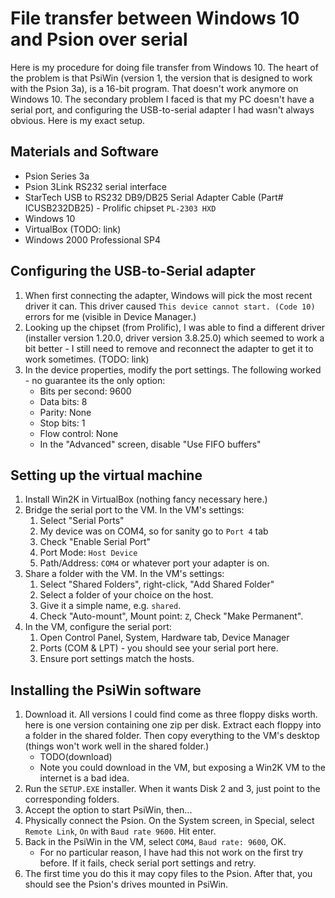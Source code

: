 # File transfer between Windows 10 and Psion over serial

Here is my procedure for doing file transfer from Windows 10.
The heart of the problem is that PsiWin (version 1, the version that is designed to work with the Psion 3a), is a 16-bit program. That doesn't work anymore on Windows 10. The secondary problem I faced is that my PC doesn't have a serial port, and configuring the USB-to-serial adapter I had wasn't always obvious. Here is my exact setup.

## Materials and Software

* Psion Series 3a
* Psion 3Link RS232 serial interface
* StarTech USB to RS232 DB9/DB25 Serial Adapter Cable (Part# ICUSB232DB25) - Prolific chipset `PL-2303 HXD`
* Windows 10
* VirtualBox  (TODO: link)
* Windows 2000 Professional SP4

## Configuring the USB-to-Serial adapter

1. When first connecting the adapter, Windows will pick the most recent driver it can. This driver caused `This device cannot start. (Code 10)` errors for me (visible in Device Manager.)
1. Looking up the chipset (from Prolific), I was able to find a different driver (installer version 1.20.0, driver version 3.8.25.0) which seemed to work a bit better - I still need to remove and reconnect the adapter to get it to work sometimes. (TODO: link)
1. In the device properties, modify the port settings. The following worked - no guarantee its the only option:
    * Bits per second: 9600
    * Data bits: 8
    * Parity: None
    * Stop bits: 1
    * Flow control: None
    * In the "Advanced" screen, disable "Use FIFO buffers"

## Setting up the virtual machine

1. Install Win2K in VirtualBox (nothing fancy necessary here.)
1. Bridge the serial port to the VM. In the VM's settings:
    1. Select "Serial Ports"
    1. My device was on COM4, so for sanity go to `Port 4` tab
    1. Check "Enable Serial Port"
    1. Port Mode: `Host Device`
    1. Path/Address: `COM4` or whatever port your adapter is on.
1. Share a folder with the VM. In the VM's settings:
    1. Select "Shared Folders", right-click, "Add Shared Folder"
    1. Select a folder of your choice on the host.
    1. Give it a simple name, e.g. `shared`.
    1. Check "Auto-mount", Mount point: `Z`, Check "Make Permanent".
1. In the VM, configure the serial port:
    1. Open Control Panel, System, Hardware tab, Device Manager
    1. Ports (COM & LPT) - you should see your serial port here.
    1. Ensure port settings match the hosts.

## Installing the PsiWin software

1. Download it. All versions I could find come as three floppy disks worth. here is one version containing one zip per disk. Extract each floppy into a folder in the shared folder. Then copy everything to the VM's desktop (things won't work well in the shared folder.)
    * TODO(download)
    * Note you could download in the VM, but exposing a Win2K VM to the internet is a bad idea.
1. Run the `SETUP.EXE` installer. When it wants Disk 2 and 3, just point to the corresponding folders.
1. Accept the option to start PsiWin, then...
1. Physically connect the Psion. On the System screen, in Special, select `Remote Link`, `On` with `Baud rate 9600`. Hit enter.
1. Back in the PsiWin in the VM, select `COM4`, `Baud rate: 9600`, OK.
    * For no particular reason, I have had this not work on the first try before. If it fails, check serial port settings and retry.
1. The first time you do this it may copy files to the Psion. After that, you should see the Psion's drives mounted in PsiWin.

